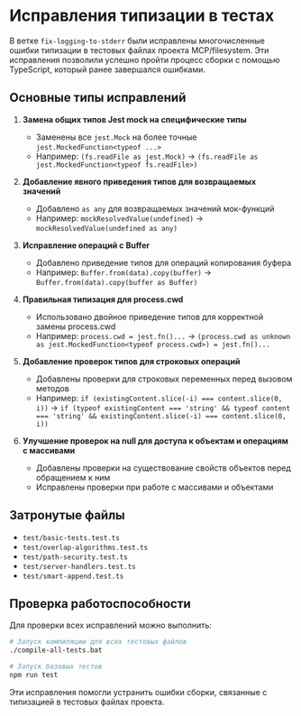# Исправления типизации в тестах

В ветке `fix-logging-to-stderr` были исправлены многочисленные ошибки типизации в тестовых файлах проекта MCP/filesystem. Эти исправления позволили успешно пройти процесс сборки с помощью TypeScript, который ранее завершался ошибками.

## Основные типы исправлений

1. **Замена общих типов Jest mock на специфические типы**
   - Заменены все `jest.Mock` на более точные `jest.MockedFunction<typeof ...>`
   - Например: `(fs.readFile as jest.Mock)` → `(fs.readFile as jest.MockedFunction<typeof fs.readFile>)`

2. **Добавление явного приведения типов для возвращаемых значений**
   - Добавлено `as any` для возвращаемых значений мок-функций
   - Например: `mockResolvedValue(undefined)` → `mockResolvedValue(undefined as any)`

3. **Исправление операций с Buffer**
   - Добавлено приведение типов для операций копирования буфера
   - Например: `Buffer.from(data).copy(buffer)` → `Buffer.from(data).copy(buffer as Buffer)`

4. **Правильная типизация для process.cwd**
   - Использовано двойное приведение типов для корректной замены process.cwd
   - Например: `process.cwd = jest.fn()...` → `(process.cwd as unknown as jest.MockedFunction<typeof process.cwd>) = jest.fn()...`

5. **Добавление проверок типов для строковых операций**
   - Добавлены проверки для строковых переменных перед вызовом методов
   - Например: `if (existingContent.slice(-i) === content.slice(0, i))` → `if (typeof existingContent === 'string' && typeof content === 'string' && existingContent.slice(-i) === content.slice(0, i))`

6. **Улучшение проверок на null для доступа к объектам и операциям с массивами**
   - Добавлены проверки на существование свойств объектов перед обращением к ним
   - Исправлены проверки при работе с массивами и объектами

## Затронутые файлы

- `test/basic-tests.test.ts`
- `test/overlap-algorithms.test.ts`
- `test/path-security.test.ts`
- `test/server-handlers.test.ts`
- `test/smart-append.test.ts`

## Проверка работоспособности

Для проверки всех исправлений можно выполнить:

```bash
# Запуск компиляции для всех тестовых файлов
./compile-all-tests.bat

# Запуск базовых тестов
npm run test
```

Эти исправления помогли устранить ошибки сборки, связанные с типизацией в тестовых файлах проекта.
